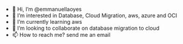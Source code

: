 - 👋 Hi, I’m @emmanuellaoyes
- 👀 I’m interested in Database, Cloud Migration, aws, azure and OCI
- 🌱 I’m currently learning aws
- 💞️ I’m looking to collaborate on database migration to cloud
- 📫 How to reach me? send me an email

<!---
emmanuellaoyes/emmanuellaoyes is a ✨ special ✨ repository because its `README.md` (this file) appears on your GitHub profile.
You can click the Preview link to take a look at your changes.
--->
